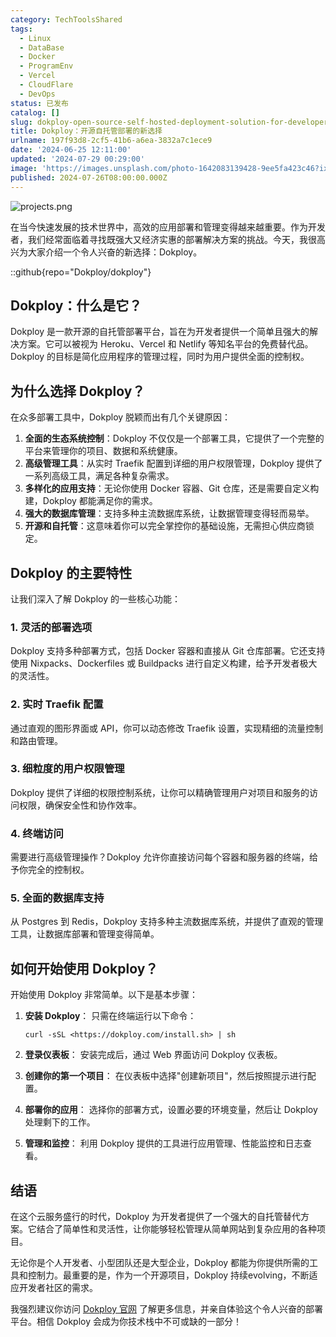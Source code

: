 ```yaml
---
category: TechToolsShared
tags:
  - Linux
  - DataBase
  - Docker
  - ProgramEnv
  - Vercel
  - CloudFlare
  - DevOps
status: 已发布
catalog: []
slug: dokploy-open-source-self-hosted-deployment-solution-for-developers
title: Dokploy：开源自托管部署的新选择
urlname: 197f93d8-2cf5-41b6-a6ea-3832a7c1ece9
date: '2024-06-25 12:11:00'
updated: '2024-07-29 00:29:00'
image: 'https://images.unsplash.com/photo-1642083139428-9ee5fa423c46?ixlib=rb-4.0.3&q=85&fm=jpg&crop=entropy&cs=srgb'
published: 2024-07-26T08:00:00.000Z
---
```


![projects.png](https://prod-files-secure.s3.us-west-2.amazonaws.com/5d24fe63-e567-4804-86f9-9fdc62e13082/adfdc1fe-2109-46ac-9ad4-f50e8631f20c/projects.png?X-Amz-Algorithm=AWS4-HMAC-SHA256&X-Amz-Content-Sha256=UNSIGNED-PAYLOAD&X-Amz-Credential=ASIAZI2LB466VWBFA36A%2F20250415%2Fus-west-2%2Fs3%2Faws4_request&X-Amz-Date=20250415T213416Z&X-Amz-Expires=3600&X-Amz-Security-Token=IQoJb3JpZ2luX2VjEKv%2F%2F%2F%2F%2F%2F%2F%2F%2F%2FwEaCXVzLXdlc3QtMiJGMEQCICp3UksexSE8kTiq505pFAeOF5OOteHkJIzNgDOyU6CaAiBJwE0R%2FRad9xoHAizZJ2Otd7F4Jawde%2Fql%2BevVXIF9OCr%2FAwg0EAAaDDYzNzQyMzE4MzgwNSIMltQ82XrseSoHU6OQKtwDPuUV%2FzAB2QLnzYpDEtak%2BIPZV2oLl9Xne36H8fbg9z2UZ7ETOLpTA4ac48F%2B%2Bdk6FiIsF%2BmiyP39%2Bo0IUqXrU239LLtP%2BsZoNDG%2Fl6O32LRD4yRiYsLXpAgkARjAzUMN%2FfUYQz9Yg7OI4GLabFqr9u9LvGI6x%2BPGlO%2BrVTMjwHdBzw9yeT5uq4ghNVRJ%2FawVyF%2BoCnUUdZhPcsQ05%2FrDGEynaA8zAOC8CvfiGbiWM2gV9UGTF5jtBvyPb5lnw4AqY3flBkvRw8kSg09P004jNnGNYdTsS38%2FKoqNdMKiQu3kv0TKuR5kCV%2B%2FsHgggtTYpPYUqyD9n5i767UUQWiVwp5jXZoslT9UngpMeSvqS8QV4xDQb1LmB8%2FXsEu2WuVnCSM%2FpNZRL%2FDzdZBWt%2BSefkAEhTQnQDhq%2FOOKnX3Etu%2Bocto98EPhEdX4zKImepoaHUE8q0k4jyqpZ6C7ZoSxSrQPCrcZmSJbgph6vBMB3W%2BfGh9MyaZgPpLxiBaMNtCEd5acwqLJ3oG%2BEYb99ckdk38osA%2FNq8vGOTgxlbTkLhFfIG8XP6tlibq4DZEtjXA8Sit4bNy1P5gWuirS8mOY4ccFj%2F3D5kGY4HaP1LrMuPm5XelwT8stJbjjgYAwv9T6vwY6pgGNF3xxkzC4e5Kkvx8AtP8c9BS3gXJwZfGxtojOOnuGhPpBR%2F%2BurayGCVy5hQpDgJUOvkj5IN5N7F0ZtLFvwFxQC4iYqCfQcCvVfhJGnY03KMg1NXLxGxzFxTFw748NxFRNB%2Fo%2BdhHoM4%2BVDRZkl5l%2B2zCQfcExWUoUb1KxNSdTrEtu65oiY9ZPA7kNyiDZIz78h6bsbglce%2Bia1NAaps0fv4izkHTr&X-Amz-Signature=07128047f3b716c945da3d140a1bb815abadf42754eafde4479e0707938c7427&X-Amz-SignedHeaders=host&x-id=GetObject)


在当今快速发展的技术世界中，高效的应用部署和管理变得越来越重要。作为开发者，我们经常面临着寻找既强大又经济实惠的部署解决方案的挑战。今天，我很高兴为大家介绍一个令人兴奋的新选择：Dokploy。


::github{repo="Dokploy/dokploy"}


## Dokploy：什么是它？


Dokploy 是一款开源的自托管部署平台，旨在为开发者提供一个简单且强大的解决方案。它可以被视为 Heroku、Vercel 和 Netlify 等知名平台的免费替代品。Dokploy 的目标是简化应用程序的管理过程，同时为用户提供全面的控制权。


## 为什么选择 Dokploy？


在众多部署工具中，Dokploy 脱颖而出有几个关键原因：

1. **全面的生态系统控制**：Dokploy 不仅仅是一个部署工具，它提供了一个完整的平台来管理你的项目、数据和系统健康。
2. **高级管理工具**：从实时 Traefik 配置到详细的用户权限管理，Dokploy 提供了一系列高级工具，满足各种复杂需求。
3. **多样化的应用支持**：无论你使用 Docker 容器、Git 仓库，还是需要自定义构建，Dokploy 都能满足你的需求。
4. **强大的数据库管理**：支持多种主流数据库系统，让数据管理变得轻而易举。
5. **开源和自托管**：这意味着你可以完全掌控你的基础设施，无需担心供应商锁定。

## Dokploy 的主要特性


让我们深入了解 Dokploy 的一些核心功能：


### 1. 灵活的部署选项


Dokploy 支持多种部署方式，包括 Docker 容器和直接从 Git 仓库部署。它还支持使用 Nixpacks、Dockerfiles 或 Buildpacks 进行自定义构建，给予开发者极大的灵活性。


### 2. 实时 Traefik 配置


通过直观的图形界面或 API，你可以动态修改 Traefik 设置，实现精细的流量控制和路由管理。


### 3. 细粒度的用户权限管理


Dokploy 提供了详细的权限控制系统，让你可以精确管理用户对项目和服务的访问权限，确保安全性和协作效率。


### 4. 终端访问


需要进行高级管理操作？Dokploy 允许你直接访问每个容器和服务器的终端，给予你完全的控制权。


### 5. 全面的数据库支持


从 Postgres 到 Redis，Dokploy 支持多种主流数据库系统，并提供了直观的管理工具，让数据库部署和管理变得简单。


## 如何开始使用 Dokploy？


开始使用 Dokploy 非常简单。以下是基本步骤：

1. **安装 Dokploy**：
只需在终端运行以下命令：

    ```plain text
    curl -sSL <https://dokploy.com/install.sh> | sh
    ```

2. **登录仪表板**：
安装完成后，通过 Web 界面访问 Dokploy 仪表板。
3. **创建你的第一个项目**：
在仪表板中选择"创建新项目"，然后按照提示进行配置。
4. **部署你的应用**：
选择你的部署方式，设置必要的环境变量，然后让 Dokploy 处理剩下的工作。
5. **管理和监控**：
利用 Dokploy 提供的工具进行应用管理、性能监控和日志查看。

## 结语


在这个云服务盛行的时代，Dokploy 为开发者提供了一个强大的自托管替代方案。它结合了简单性和灵活性，让你能够轻松管理从简单网站到复杂应用的各种项目。


无论你是个人开发者、小型团队还是大型企业，Dokploy 都能为你提供所需的工具和控制力。最重要的是，作为一个开源项目，Dokploy 持续evolving，不断适应开发者社区的需求。


我强烈建议你访问 [Dokploy 官网](https://dokploy.com/) 了解更多信息，并亲自体验这个令人兴奋的部署平台。相信 Dokploy 会成为你技术栈中不可或缺的一部分！

